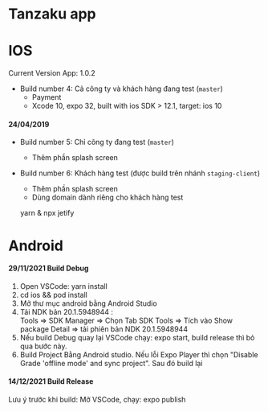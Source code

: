 # Tanzaku app

# IOS
Current Version App: 1.0.2
  + Build number 4: Cả công ty và khách hàng đang test (`master`)
    - Payment
    - Xcode 10, expo 32, built with ios SDK > 12.1, target: ios 10
#### 24/04/2019
  + Build number 5: Chỉ công ty đang test (`master`)
    - Thêm phần splash screen
  + Build number 6: Khách hàng test (được build trên nhánh `staging-client`)
    - Thêm phần splash screen
    - Dùng domain dành riêng cho khách hàng test


    yarn & npx jetify

# Android
#### 29/11/2021 Build Debug
  1. Open VSCode: yarn install
  2. cd ios && pod install
  3. Mở thư mục android bằng Android Studio
  4. Tải NDK bản 20.1.5948944 :  
      Tools => SDK Manager => Chọn Tab SDK Tools => Tích vào Show package Detail => tải phiên bản NDK 20.1.5948944 
  5. Nếu build Debug quay lại VSCode chạy:  expo start, build release thì bỏ qua bước này.
  6. Build Project Bằng Android studio. Nếu lỗi Expo Player thì chọn "Disable Grade 'offline mode' and sync project". Sau đó build lại

#### 14/12/2021 Build Release
Lưu ý trước khi build:
Mở VSCode, chạy: expo publish